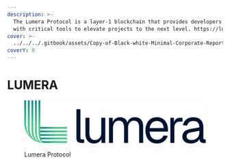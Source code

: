 ```yaml
---
description: >-
  The Lumera Protocol is a layer-1 blockchain that provides developers and users
  with critical tools to elevate projects to the next level. https://lumera.io/
cover: >-
  ../../../.gitbook/assets/Copy-of-Black-white-Minimal-Corporate-Report-Cover-Page-Twitter-Header-1024x341.webp
coverY: 0
---
```


# LUMERA

<figure><img src="../../../.gitbook/assets/lumera_logo.svg" alt=""><figcaption><p>Lumera Protocol</p></figcaption></figure>
